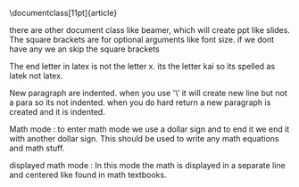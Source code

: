 
\documentclass[11pt]{article}

there are other document class like beamer, which will create ppt like slides.
The square brackets are for optional arguments like font size. if we dont have any we an skip the square brackets

The end letter in latex is not the letter x. its the letter kai so its spelled as latek not latex.

New paragraph are indented. when you use '\\' it will create new line but not a para so its not indented. when you do hard return a new paragraph is created and it is indented.

Math mode : to enter math mode we use a dollar sign and to end it we end it with another dollar sign. This should be used to write any math equations and math stuff.

displayed math mode : In this mode the math is displayed in a separate line and centered like found in math textbooks.

